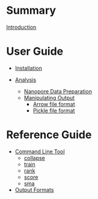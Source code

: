 # Summary

[Introduction](./intro.md)

# User Guide

- [Installation](./installation.md)

- [Analysis]()
  - [Nanopore Data Preparation]()
  - [Manipulating Output]()
    - [Arrow file format]()
    - [Pickle file format](./pickle.md)

# Reference Guide

- [Command Line Tool]()
  - [collapse]()
  - [train]()
  - [rank]()
  - [score]()
  - [sma]()
- [Output Formats]()
